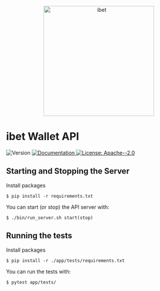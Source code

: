 <p align='center'>
 <img alt="ibet" src="https://user-images.githubusercontent.com/963333/71627030-97cd7480-2c33-11ea-9d3a-f77f424d954d.png" width="300"/>
</p>
  
# ibet Wallet API

<p>
  <img alt="Version" src="https://img.shields.io/badge/version-1.1-blue.svg?cacheSeconds=2592000" />
  <a href="https:/doc.com" target="_blank">
    <img alt="Documentation" src="https://img.shields.io/badge/documentation-yes-brightgreen.svg" />
  </a>
  <a href="#" target="_blank">
    <img alt="License: Apache--2.0" src="https://img.shields.io/badge/License-Apache--2.0-yellow.svg" />
  </a>
</p>

## Starting and Stopping the Server
Install packages
```
$ pip install -r requirements.txt
```

You can start (or stop) the API server with:
```
$ ./bin/run_server.sh start(stop)
```

## Running the tests
Install packages
```
$ pip install -r ./app/tests/requirements.txt
```

You can run the tests with:
```
$ pytest app/tests/
```
